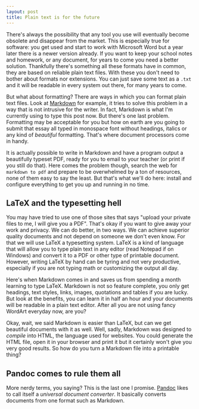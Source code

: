 ```yaml
---
layout: post
title: Plain text is for the future
---
```


There's always the possibility that any tool you use will eventually become obsolete and disappear from the market. This is especially true for software: you get used and start to work with Microsoft Word but a year later there is a newer version already. If you want to keep your school notes and homework, or any document, for years to come you need a better solution. Thankfully there's something all these formats have in common, they are based on reliable plain text files. With these you don't need to bother about formats nor extensions. You can just save some text as a `.txt` and it will be readable in every system out there, for many years to come.

But what about formatting? There are ways in which you can format plain text files. Look at [Markdown](http://daringfireball.com/markdown "Markdown Official Documentation") for example, it tries to solve this problem in a way that is not intrusive for the writer. In fact, Markdown is what I'm currently using to type this post now. But there's one last problem. Formatting may be acceptable for you but how on earth are you going to submit that essay all typed in monospace font without headings, italics or any kind of *beautiful* formatting. That's where document processors come in handy.

It is actually possible to write in Markdown and have a program output a beautifully typeset PDF, ready for you to email to your teacher (or print if you still do that). Here comes the problem though, search the web for `markdown to pdf` and prepare to be overwhelmed by a ton of resources, none of them easy to say the least. But that's what we'll do here: install and configure everything to get you up and running in no time.

## LaTeX and the typesetting hell
You may have tried to use one of those sites that says "upload your private files to me, I will give you a PDF". That's okay if you want to give away your work and privacy. We can do better, in two ways. We can achieve superior quality documents and not depend on someone we don't even know. For that we will use LaTeX a typesetting system. LaTeX is a kind of language that will allow you to type plain text in any editor (read Notepad if on Windows) and convert it to a PDF or other type of printable document. However, writing LaTeX by hand can be tyring and not very productive, especially if you are not typing math or customizing the output all day.

Here's when Markdown comes in and saves us from spending a month learning to type LaTeX. Markdown is not so feature complete, you only get headings, text styles, links, images, quotations and tables if you are lucky. But look at the benefits, you can learn it in half an hour and your documents will be readable in a plain text editor. After all you are not using fancy WordArt everyday now, are you?

Okay, wait, we said Markdown is easier than LaTeX, but can we get beautiful documents with it as well. Well, sadly, Markdown was designed to *compile* into HTML, the language used for websites. You could generate the HTML file, open it in your browser and print it but it certainly won't give you very good results. So how do you turn a Markdown file into a printable thing?

## Pandoc comes to rule them all
More nerdy terms, you saying? This is the last one I promise. [Pandoc](http://pandoc.org "Pandoc homepage") likes to call itself a *universal document converter*. It basically converts documents from one format such as Markdown.
